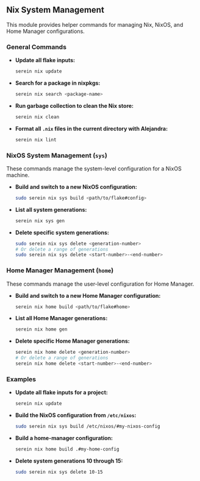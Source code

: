 ## Nix System Management

This module provides helper commands for managing Nix, NixOS, and Home Manager configurations.

### General Commands

*   **Update all flake inputs:**
    ```bash
    serein nix update
    ```

*   **Search for a package in nixpkgs:**
    ```bash
    serein nix search <package-name>
    ```

*   **Run garbage collection to clean the Nix store:**
    ```bash
    serein nix clean
    ```

*   **Format all `.nix` files in the current directory with Alejandra:**
    ```bash
    serein nix lint
    ```

### NixOS System Management (`sys`)

These commands manage the system-level configuration for a NixOS machine.

*   **Build and switch to a new NixOS configuration:**
    ```bash
    sudo serein nix sys build <path/to/flake#config>
    ```

*   **List all system generations:**
    ```bash
    serein nix sys gen
    ```

*   **Delete specific system generations:**
    ```bash
    sudo serein nix sys delete <generation-number>
    # Or delete a range of generations
    sudo serein nix sys delete <start-number>-<end-number>
    ```

### Home Manager Management (`home`)

These commands manage the user-level configuration for Home Manager.

*   **Build and switch to a new Home Manager configuration:**
    ```bash
    serein nix home build <path/to/flake#home>
    ```

*   **List all Home Manager generations:**
    ```bash
    serein nix home gen
    ```

*   **Delete specific Home Manager generations:**
    ```bash
    serein nix home delete <generation-number>
    # Or delete a range of generations
    serein nix home delete <start-number>-<end-number>
    ```

### Examples

*   **Update all flake inputs for a project:**
    ```bash
    serein nix update
    ```

*   **Build the NixOS configuration from `/etc/nixos`:**
    ```bash
    sudo serein nix sys build /etc/nixos/#my-nixos-config
    ```

*   **Build a home-manager configuration:**
    ```bash
    serein nix home build .#my-home-config
    ```

*   **Delete system generations 10 through 15:**
    ```bash
    sudo serein nix sys delete 10-15
    ```